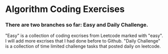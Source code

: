 # Algorithm Coding Exercises

### There are two branches so far: Easy and Daily Challenge.

"Easy" is a collection of coding excrises from Leetcode marked with "easy". I will add more excrises that I had done before to Github.
"Daily Challenge" is a collection of time limited challenge tasks that posted daily on leetcode.



